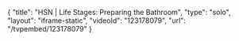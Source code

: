 {
    "title": "HSN | Life Stages: Preparing the Bathroom",
    "type": "solo",
    "layout": "iframe-static",
    "videoId": "123178079",
    "url": "\/tvpembed\/123178079"
}